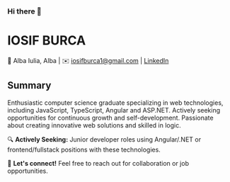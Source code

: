 ### Hi there 👋

# IOSIF BURCA

📍 Alba Iulia, Alba | ✉️ iosifburca1@gmail.com | [LinkedIn](https://www.linkedin.com/in/iosif-burca/)

## Summary

Enthusiastic computer science graduate specializing in web technologies, including JavaScript, TypeScript, Angular and ASP.NET. Actively seeking opportunities for continuous growth and self-development. Passionate about creating innovative web solutions and skilled in logic.

🔍 **Actively Seeking:** Junior developer roles using Angular/.NET or frontend/fullstack positions with these technologies.

🚀 **Let's connect!** Feel free to reach out for collaboration or job opportunities.
<!--
## Experience

### Software Engineer | Bosch - Blaj, Alba
*January 2023 to Current*

- Developed full-stack web applications using C#, ASP.NET, Blazor, Angular, APIs, SQL Server.
- Independently crafted design mockups and prototypes using Figma, enhancing user experience and site interactions.
- Contributed to research, code reviews, and shared best practices to align with industry standards.

### Android Intern | Halcyon Mobile - Cluj-Napoca, Cluj
*July 2022 to August 2022*

- Collaborated on developing a fully-fledged Android app using Android Studio, Kotlin, Figma, Postman, and GitLab within Scrum methodologies.
- Gained valuable insights into the entire app development process and contributed to effective team communication.

### IT Office Intern | University of Alba Iulia - Alba Iulia, Alba
*June 2022 to July 2022*

- Executed software and hardware maintenance tasks, including installing software applications and configuring hardware equipment.
- Monitored and maintained computers and systems for optimal functionality.

## Skills

- HTML
- CSS & SCSS
- JavaScript & TypeScript
- C#
- Angular
- MySQL & SQL Server
- Problem Solving
- Communication
- Logical thinking

## Education

**Bachelor's Degree: Computer Science**  
*University of Alba Iulia - Alba Iulia | July 2023*

- OOP, Databases, Algorithms, Data Structures, Linux, Machine Learning, Logic, Design Patterns, UML, various web and mobile technologies.
- Completed a thesis titled "Web Platform for Educational Games" using HTML, CSS, JavaScript, PHP, MySQL, and Git.

## Languages

- Romanian: First Language
- English: C2 Proficient
- French: B2 Upper Intermediate
- German: B2 Upper Intermediate

## Certifications

- Responsive Web Design
- JavaScript Algorithms and Data Structures
- Frontend Development Libraries
- CSS - HackerRank
- CyberSecurity Essentials - Cisco
- CCNAv7 Computer Networks - Cisco
- NDG Linux Essentials - Cisco

## Additional Details

- Focused on Angular, .NET, Blazor technologies.
- Passionate about building great designs using Figma, CSS, and SCSS.
- Actively seeking junior-level developer roles using Angular/.NET or frontend/fullstack positions with these technologies.

---

*Let's connect! Feel free to reach out for collaboration or job opportunities.*
-->

<!--
**iosifburca96/iosifburca96** is a ✨ _special_ ✨ repository because its `README.md` (this file) appears on your GitHub profile.

Here are some ideas to get you started:

- 🔭 I’m currently working on ...
- 🌱 I’m currently learning ...
- 👯 I’m looking to collaborate on ...
- 🤔 I’m looking for help with ...
- 💬 Ask me about ...
- 📫 How to reach me: ...
- 😄 Pronouns: ...
- ⚡ Fun fact: ...
-->
